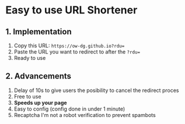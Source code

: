 # Easy to use URL Shortener
## 1. Implementation
  1. Copy this URL: ``` https://ow-dg.github.io?rdu= ```
  2. Paste the URL you want to redirect to after the ``` ?rdu= ```
  3. Ready to use
## 2. Advancements
  1. Delay of 10s to give users the posibility to cancel the redirect proces
  2. Free to use
  3. **Speeds up your page**
  4. Easy to config (config done in under 1 minute)
  5. Recaptcha I'm not a robot verification to prevent spambots
